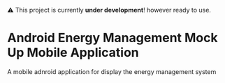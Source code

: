 :warning: This project is currently **under development**! however ready to use.

# Android Energy Management Mock Up Mobile Application
A mobile adnroid application for display the energy management system
